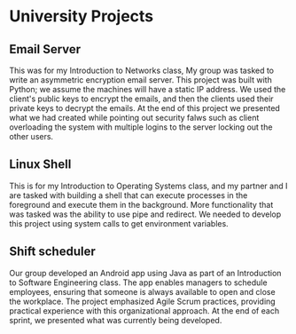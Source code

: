 # University Projects

## Email Server
This was for my Introduction to Networks class, My group was tasked to write an asymmetric encryption email server. This project was built with Python; we assume the machines will have a static IP address. We used the client's public keys to encrypt the emails, and then the clients used their private keys to decrypt the emails. At the end of this project we presented what we had created while pointing out security falws such as client overloading the system with multiple logins to the server locking out the other users.


## Linux Shell
This is for my Introduction to Operating Systems class, and my partner and I are tasked with building a shell that can execute processes in the foreground and execute them in the background. More functionality that was tasked was the ability to use pipe and redirect. We needed to develop this project using system calls to get environment variables. 


## Shift scheduler
Our group developed an Android app using Java as part of an Introduction to Software Engineering class. The app enables managers to schedule employees, ensuring that someone is always available to open and close the workplace. The project emphasized Agile Scrum practices, providing practical experience with this organizational approach. At the end of each sprint, we presented what was currently being developed. 
